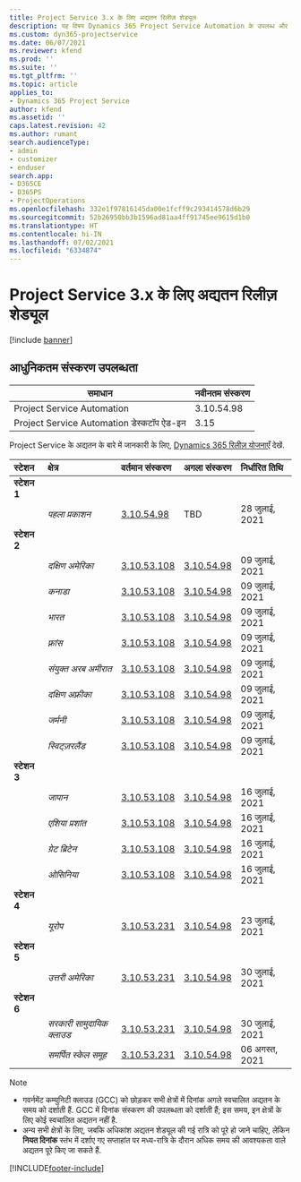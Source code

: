 ```yaml
---
title: Project Service 3.x के लिए अद्यतन रिलीज़ शेड्यूल
description: यह विषय Dynamics 365 Project Service Automation के उपलब्ध और आगामी रिलीज़ के बारे में जानकारी प्रदान करता है.
ms.custom: dyn365-projectservice
ms.date: 06/07/2021
ms.reviewer: kfend
ms.prod: ''
ms.suite: ''
ms.tgt_pltfrm: ''
ms.topic: article
applies_to:
- Dynamics 365 Project Service
author: kfend
ms.assetid: ''
caps.latest.revision: 42
ms.author: rumant
search.audienceType:
- admin
- customizer
- enduser
search.app:
- D365CE
- D365PS
- ProjectOperations
ms.openlocfilehash: 332e1f97816145da00e1fcff9c293414578d6b29
ms.sourcegitcommit: 52b26950bb3b1596ad81aa4ff91745ee9615d1b0
ms.translationtype: HT
ms.contentlocale: hi-IN
ms.lasthandoff: 07/02/2021
ms.locfileid: "6334874"
---
```

# <a name="update-release-schedule-for-project-service-3x"></a>Project Service 3.x के लिए अद्यतन रिलीज़ शेड्यूल

[!include [banner](../includes/psa-now-project-operations.md)]

## <a name="latest-version-availability"></a>आधुनिकतम संस्करण उपलब्धता

| समाधान  | नवीनतम संस्करण |
|-------|----|
| Project Service Automation    | 3.10.54.98 |
| Project Service Automation डेस्कटॉप ऐड-इन                | 3.15          |

Project Service के अद्यतन के बारे में जानकारी के लिए, [Dynamics 365 रिलीज़ योजनाएँ](/dynamics365/release-plans/) देखें. 

| स्टेशन  | क्षेत्र | वर्तमान संस्करण | अगला संस्करण |  निर्धारित तिथि
| :---   | :---   | :---   | :---   |:---   |         
|<strong>स्टेशन 1</strong> | |  |  | |
| | <i>पहला प्रकाशन</i> | [3.10.54.98](whats-new-ur-33.md) | TBD | 28 जुलाई, 2021
|<strong>स्टेशन 2</strong> | |  |  | |
| | <i>दक्षिण अमेरिका</i> | [3.10.53.108](whats-new-ur-32.md) | [3.10.54.98](whats-new-ur-33.md) | 09 जुलाई, 2021
| | <i>कनाडा</i> | [3.10.53.108](whats-new-ur-32.md) | [3.10.54.98](whats-new-ur-33.md) | 09 जुलाई, 2021
| | <i>भारत</i> | [3.10.53.108](whats-new-ur-32.md) | [3.10.54.98](whats-new-ur-33.md) | 09 जुलाई, 2021
| | <i>फ़्रांस</i> | [3.10.53.108](whats-new-ur-32.md) | [3.10.54.98](whats-new-ur-33.md) | 09 जुलाई, 2021
| | <i>संयुक्त अरब अमीरात</i> | [3.10.53.108](whats-new-ur-32.md) | [3.10.54.98](whats-new-ur-33.md) | 09 जुलाई, 2021
| | <i>दक्षिण अफ़्रीका</i> | [3.10.53.108](whats-new-ur-32.md) | [3.10.54.98](whats-new-ur-33.md) | 09 जुलाई, 2021
| | <i>जर्मनी</i> | [3.10.53.108](whats-new-ur-32.md) | [3.10.54.98](whats-new-ur-33.md) | 09 जुलाई, 2021
| | <i>स्विट्ज़रलैंड</i> | [3.10.53.108](whats-new-ur-32.md) | [3.10.54.98](whats-new-ur-33.md) | 09 जुलाई, 2021
|<strong>स्टेशन 3</strong> | |  |  | |
| | <i>जापान</i> | [3.10.53.108](whats-new-ur-32.md) | [3.10.54.98](whats-new-ur-33.md) | 16 जुलाई, 2021
| | <i>एशिया प्रशांत</i> | [3.10.53.108](whats-new-ur-32.md) | [3.10.54.98](whats-new-ur-33.md) | 16 जुलाई, 2021
| | <i>ग्रेट ब्रिटेन</i> | [3.10.53.108](whats-new-ur-32.md) | [3.10.54.98](whats-new-ur-33.md) | 16 जुलाई, 2021
| | <i>ओसिनिया</i> | [3.10.53.108](whats-new-ur-32.md) | [3.10.54.98](whats-new-ur-33.md) | 16 जुलाई, 2021
|<strong>स्टेशन 4</strong> | |  |  | |
| | <i>यूरोप</i> | [3.10.53.231](whats-new-ur-32-5.md) | [3.10.54.98](whats-new-ur-33.md) | 23 जुलाई, 2021
|<strong>स्टेशन 5</strong> | |  |  | |
| | <i>उत्तरी अमेरिका</i> | [3.10.53.231](whats-new-ur-32-5.md) | [3.10.54.98](whats-new-ur-33.md) | 30 जुलाई, 2021
|<strong>स्टेशन 6</strong> | |  |  | |
| | <i>सरकारी सामुदायिक क्लाउड</i> | [3.10.53.231](whats-new-ur-32-5.md) | [3.10.54.98](whats-new-ur-33.md) | 30 जुलाई, 2021
| | <i>समर्पित स्केल समूह</i> | [3.10.53.231](whats-new-ur-32-5.md) | [3.10.54.98](whats-new-ur-33.md) | 06 अगस्त, 2021

>[!Note]
> - गवर्नमेंट कम्युनिटी क्लाउड (GCC) को छोड़कर सभी क्षेत्रों में दिनांक अगले स्वचालित अद्यतन के समय को दर्शाती हैं. GCC में दिनांक संस्करण की उपलब्धता को दर्शाती हैं; इस समय, इन क्षेत्रों के लिए कोई स्वचालित अद्यतन नहीं है.
> - अन्य सभी क्षेत्रों के लिए, जबकि अधिकांश अद्यतन शेड्यूल की गई रात्रि को पूरे हो जाने चाहिए, लेकिन **नियत दिनांक** स्तंभ में दर्शाए गए सप्ताहांत पर मध्य-रात्रि के दौरान अधिक समय की आवश्यकता वाले अद्यतन पूरे किए जा सकते हैं.


[!INCLUDE[footer-include](../includes/footer-banner.md)]
